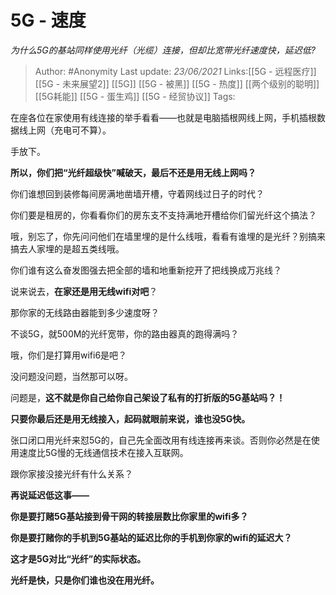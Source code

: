 # 5G - 速度
*为什么5G的基站同样使用光纤（光缆）连接，但却比宽带光纤速度快，延迟低?*

> Author: #Anonymity
> Last update: *23/06/2021*
> Links:[[5G - 远程医疗]] [[5G - 未来展望2]] [[5G]] [[5G - 被黑]]  [[5G - 热度]]  [[两个级别的聪明]] [[5G耗能]] [[5G - 蛋生鸡]] [[5G - 经贸协议]]
> Tags:

在座各位在家使用有线连接的举手看看——也就是电脑插根网线上网，手机插根数据线上网（充电可不算）。

手放下。

**所以，你们把“光纤超级快”喊破天，最后不还是用无线上网吗？**

你们谁想回到装修每间房满地凿墙开槽，守着网线过日子的时代？

你们要是租房的，你看看你们的房东支不支持满地开槽给你们留光纤这个搞法？

哦，别忘了，你先问问他们在墙里埋的是什么线哦，看看有谁埋的是光纤？别搞来搞去人家埋的是超五类线哦。

你们谁有这么奋发图强去把全部的墙和地重新挖开了把线换成万兆线？

说来说去，**在家还是用无线wifi对吧**？

那你家的无线路由器能到多少速度呀？

不谈5G，就500M的光纤宽带，你的路由器真的跑得满吗？

哦，你们是打算用wifi6是吧？

没问题没问题，当然那可以呀。

问题是，**这不就是你自己给你自己架设了私有的打折版的5G基站吗？！**

**只要你最后还是用无线接入，起码就眼前来说，谁也没5G快。**

张口闭口用光纤来怼5G的，自己先全面改用有线连接再来谈。否则你必然是在使用速度比5G慢的无线通信技术在接入互联网。

跟你家接没接光纤有什么关系？

**再说延迟低这事——**

**你是要打赌5G基站接到骨干网的转接层数比你家里的wifi多？**

**你是要打赌你的手机到5G基站的延迟比你的手机到你家的wifi的延迟大？**

**这才是5G对比“光纤”的实际状态。**

**光纤是快，只是你们谁也没在用光纤。**


